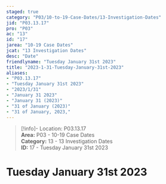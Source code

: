 ```yaml
---  
staged: true  
category: "P03/10-to-19-Case-Dates/13-Investigation-Dates"  
jid: "P03.13.17"  
pro: "P03"  
ac: "13"  
id: "17"  
jarea: "10-19 Case Dates"  
jcat: "13 Investigation Dates"  
desc: "Date"  
friendlyname: "Tuesday January 31st 2023"  
title: "2023-1-31-Tuesday-January-31st-2023"  
aliases:   
- "P03.13.17"  
- "Tuesday January 31st 2023"  
- "2023/1/31"  
- "January 31 2023"  
- "January 31 (2023)"  
- "31 of January (2023)"  
- "31 of January, 2023,"  
---  
```

>[!info]- Location: P03.13.17  
>**Area:** P03 - 10-19 Case Dates  
>**Category:** 13 - 13 Investigation Dates  
>**ID:** 17 - Tuesday January 31st 2023  
  
# Tuesday January 31st 2023  
